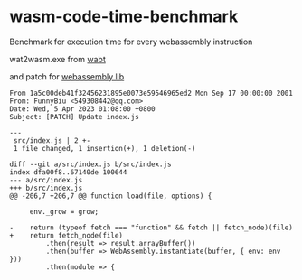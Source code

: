 # wasm-code-time-benchmark
Benchmark for execution time for every webassembly instruction

wat2wasm.exe from [wabt](https://github.com/WebAssembly/wabt)

and patch for [webassembly lib](https://github.com/dcodeIO/webassembly)

```
From 1a5c00deb41f32456231895e0073e59546965ed2 Mon Sep 17 00:00:00 2001
From: FunnyBiu <549308442@qq.com>
Date: Wed, 5 Apr 2023 01:08:00 +0800
Subject: [PATCH] Update index.js

---
 src/index.js | 2 +-
 1 file changed, 1 insertion(+), 1 deletion(-)

diff --git a/src/index.js b/src/index.js
index dfa00f8..67140de 100644
--- a/src/index.js
+++ b/src/index.js
@@ -206,7 +206,7 @@ function load(file, options) {
 
     env._grow = grow;
 
-    return (typeof fetch === "function" && fetch || fetch_node)(file)
+    return fetch_node(file)
         .then(result => result.arrayBuffer())
         .then(buffer => WebAssembly.instantiate(buffer, { env: env }))
         .then(module => {

```

